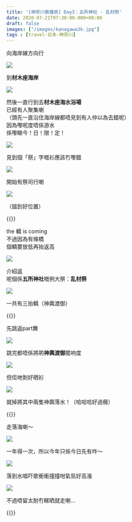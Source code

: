 ```yaml
---
title: '[神奈川衝撞旅] Day3：五所神社 - 乱材祭'
date: 2020-07-21T07:30:00.000+08:00
draft: false
images: ["/images/kanagawa3k.jpg"]
tags : [travel-日本-神奈川]
---
```


向海岸線方向行

![](/images/kanagawa3k1.jpg)

到**材木座海岸**  

![](/images/kanagawa3k2.jpg)

然後一直行到去**材木座海水浴場**  
已經有人聚集喇  
（頭先一直沿住海岸線都唔見到有人仲以為去錯呢）  
因為嚟呢度唔係游水  
係嚟睇今！日！限！定！

![](/images/kanagawa3k3.jpg)

見到個「祭」字嘅衫應該冇嚟錯

![](/images/kanagawa3k4.jpg)

開始有祭司行喇

![](/images/kanagawa3k5.jpg)

（搵到好位置）

{{<youtube nNzNFXFF5mI>}}

the 轎 is coming  
不過因為有條橋  
個轎要放低再抬返高

![](/images/kanagawa3k6.jpg)

介紹返  
呢個係**五所神社**嘅例大祭：**乱材祭**

![](/images/kanagawa3k7.jpg)

一共有三抬轎（神輿渡御）

{{<youtube TJHPHh1Yb24>}}

先跳返part舞

![](/images/kanagawa3k8.jpg)

跳完都唔係將啲**神輿渡御**擺响度

![](/images/kanagawa3k9.jpg)

但佢哋剝好晒衫

![](/images/kanagawa3k10.jpg)

就掉將其中兩隻神輿落水！（哈哈哈好過癮）

{{<youtube gQiccF2B_SI>}}

走落海喇～

![](/images/kanagawa3k11.jpg)

一年得一次，所以今年只係今日先有咋～  

![](/images/kanagawa3k12.jpg)

落到水唱吓歌衝衝撞撞咁氣氛好高漲

![](/images/kanagawa3k13.jpg)

不過唔留太耐冇睇晒就走喇...  


{{<kanagawa>}}
